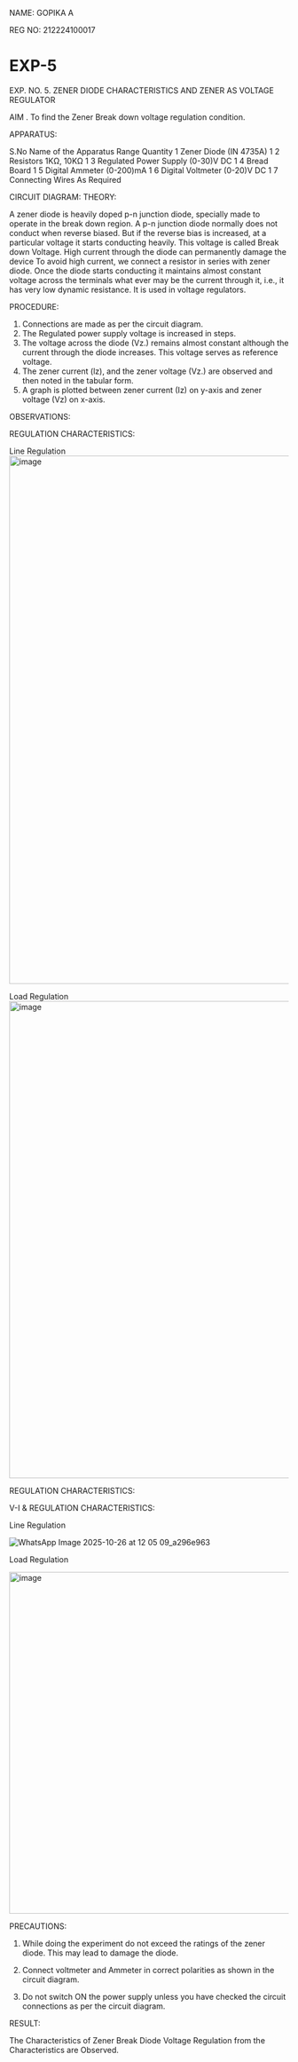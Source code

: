 NAME: GOPIKA A

REG NO: 212224100017

# EXP-5
EXP. NO. 5. 		ZENER DIODE CHARACTERISTICS AND ZENER AS VOLTAGE REGULATOR

AIM
. To find the Zener Break down voltage regulation condition.

APPARATUS:

S.No	Name of the Apparatus	Range	Quantity
1	Zener Diode (IN 4735A)		1
2	Resistors	1KΩ, 10KΩ	1
3	Regulated Power Supply	(0-30)V DC	1
4	Bread Board		1
5	Digital Ammeter	(0-200)mA	1
6	Digital Voltmeter	(0-20)V DC	1
7	Connecting Wires	As Required	

CIRCUIT DIAGRAM:
THEORY:
	
A zener diode is heavily doped p-n junction diode, specially made to operate in the break down region. A p-n junction diode normally does not conduct when reverse biased. But if the reverse bias is increased, at a particular voltage it starts conducting heavily. This voltage is called Break down Voltage. High current through the diode can permanently damage the device To avoid high current, we connect a resistor in series with zener diode. Once the diode starts conducting it maintains almost constant voltage across the terminals what ever may be the current through it, i.e., it has very low dynamic resistance. It is used in voltage regulators.

PROCEDURE:

1. Connections are made as per the circuit diagram.
2. The Regulated power supply voltage is increased in steps.
3. The voltage across the diode (Vz.) remains almost constant although the current through the diode increases. This voltage serves as reference voltage.
4. The zener current (lz), and the zener voltage (Vz.) are observed and then noted in the tabular form.
5. A graph is plotted between zener current (Iz) on y-axis and zener voltage (Vz) on x-axis.
 
OBSERVATIONS:

REGULATION CHARACTERISTICS:

Line Regulation
<img width="1186" height="952" alt="image" src="https://github.com/user-attachments/assets/010d16cf-0f03-49ad-8fde-8a89d4351fc2" />


Load Regulation
<img width="1086" height="860" alt="image" src="https://github.com/user-attachments/assets/a972cfa9-c4de-4a8d-abef-2f7a09562a70" />

REGULATION CHARACTERISTICS:

V-I & REGULATION CHARACTERISTICS:

Line Regulation

![WhatsApp Image 2025-10-26 at 12 05 09_a296e963](https://github.com/user-attachments/assets/1ab2fac6-3b84-41fc-b554-c06619fccb73)

Load Regulation

<img width="1031" height="616" alt="image" src="https://github.com/user-attachments/assets/9e7fb96d-40c9-4626-9bb5-0435210726fc" />

PRECAUTIONS:

1. While doing the experiment do not exceed the ratings of the zener diode. This may lead to damage the diode.
2. Connect voltmeter and Ammeter in correct polarities as shown in the circuit diagram.

3. Do not switch ON the power supply unless you have checked the circuit connections as per the circuit diagram.


RESULT:  

The Characteristics of Zener Break Diode Voltage Regulation from the Characteristics are Observed.
